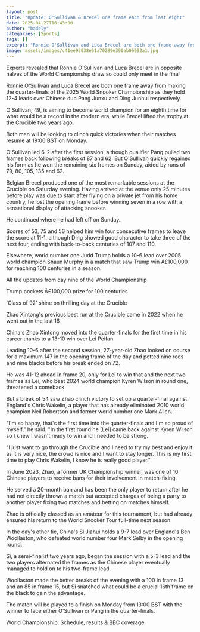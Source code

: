 ```yaml
---
layout: post
title: "Update: O'Sullivan & Brecel one frame each from last eight"
date: 2025-04-27T16:43:00
author: "badely"
categories: [Sports]
tags: []
excerpt: "Ronnie O'Sullivan and Luca Brecel are both one frame away from making the quarter-finals of the World Championship as they hold 12-4 leads."
image: assets/images/c41ee93038e61a70289e390ab06092a1.jpg
---
```


Experts revealed that Ronnie O'Sullivan and Luca Brecel are in opposite halves of the World Championship draw so could only meet in the final

Ronnie O'Sullivan and Luca Brecel are both one frame away from making the quarter-finals of the 2025 World Snooker Championship as they hold 12-4 leads over Chinese duo Pang Junxu and Ding Junhui respectively.

O'Sullivan, 49, is aiming to become world champion for an eighth time for what would be a record in the modern era, while Brecel lifted the trophy at the Crucible two years ago.

Both men will be looking to clinch quick victories when their matches resume at 19:00 BST on Monday.

O'Sullivan led 6-2 after the first session, although qualifier Pang pulled two frames back following breaks of 87 and 62. But O'Sullivan quickly regained his form as he won the remaining six frames on Sunday, aided by runs of 79, 80, 105, 135 and 62.

Belgian Brecel produced one of the most remarkable sessions at the Crucible on Saturday evening. Having arrived at the venue only 25 minutes before play was due to start after flying on a private jet from his home country, he lost the opening frame before winning seven in a row with a sensational display of attacking snooker.

He continued where he had left off on Sunday.

Scores of 53, 75 and 56 helped him win four consecutive frames to leave the score at 11-1, although Ding showed good character to take three of the next four, ending with back-to-back centuries of 107 and 110.

Elsewhere, world number one Judd Trump holds a 10-6 lead over 2005 world champion Shaun Murphy in a match that saw Trump win Â£100,000 for reaching 100 centuries in a season.

All the updates from day nine of the World Championship

Trump pockets Â£100,000 prize for 100 centuries

'Class of 92' shine on thrilling day at the Crucible

Zhao Xintong's previous best run at the Crucible came in 2022 when he went out in the last 16

China's Zhao Xintong moved into the quarter-finals for the first time in his career thanks to a 13-10 win over Lei Peifan.

Leading 10-6 after the second session, 27-year-old Zhao looked on course for a maximum 147 in the opening frame of the day and potted nine reds and nine blacks before his break ended on 72.

He was 41-12 ahead in frame 20, only for Lei to win that and the next two frames as Lei, who beat 2024 world champion Kyren Wilson in round one, threatened a comeback.

But a break of 54 saw Zhao clinch victory to set up a quarter-final against England's Chris Wakelin, a player that has already eliminated 2010 world champion Neil Robertson and former world number one Mark Allen.

"I'm so happy, that's the first time into the quarter-finals and I'm so proud of myself," he said. "In the first round he [Lei] came back against Kyren Wilson so I knew I wasn't ready to win and I needed to be strong.

"I just want to go through the Crucible and I need to try my best and enjoy it as it is very nice, the crowd is nice and I want to stay longer. This is my first time to play Chris Wakelin, I know he is really good player."

In June 2023, Zhao, a former UK Championship winner, was one of 10 Chinese players to receive bans for their involvement in match-fixing.

He served a 20-month ban and has been the only player to return after he had not directly thrown a match but accepted charges of being a party to another player fixing two matches and betting on matches himself.

Zhao is officially classed as an amateur for this tournament, but had already ensured his return to the World Snooker Tour full-time next season.

In the day's other tie, China's Si Jiahui holds a 9-7 lead over England's Ben Woollaston, who defeated world number four Mark Selby in the opening round.

Si, a semi-finalist two years ago, began the session with a 5-3 lead and the two players alternated the frames as the Chinese player eventually managed to hold on to his two-frame lead.

Woollaston made the better breaks of the evening with a 100 in frame 13 and an 85 in frame 15, but Si snatched what could be a crucial 16th frame on the black to gain the advantage.

The match will be played to a finish on Monday from 13:00 BST with the winner to face either O'Sullivan or Pang in the quarter-finals.

World Championship: Schedule, results & BBC coverage

